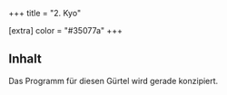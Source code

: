 +++
title = "2. Kyo"

[extra]
color = "#35077a"
+++

## Inhalt

Das Programm für diesen Gürtel wird gerade konzipiert.
